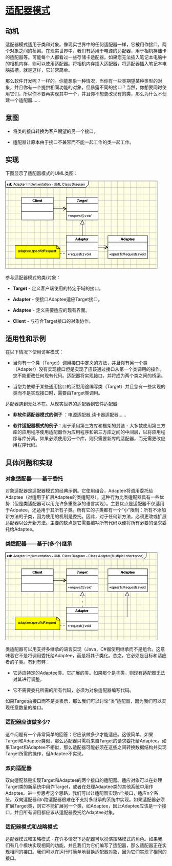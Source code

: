 # [适配器模式](https://www.oodesign.com/adapter-pattern.html) #
<!-- # [Adapter Pattern](https://www.oodesign.com/adapter-pattern.html) # -->

## 动机 ##
<!-- ## Motivation ## -->

适配器模式适用于类和对象。像现实世界中的任何适配器一样，它被用作接口，两个对象之间的桥梁。在现实世界中，我们有适用于电源的适配器，用于相机存储卡的适配器等。可能每个人都看过一些存储卡适配器。如果您无法插入笔记本电脑中的相机内存，则可以使用适配器。将相机内存插入适配器，将适配器插入笔记本电脑插槽。就是这样，它非常简单。
<!-- The adapter pattern is adapting between classes and objects. Like any adapter in the real world it is used to be an interface, a bridge between two objects. In real world we have adapters for power supplies, adapters for camera memory cards, and so on. Probably everyone have seen some adapters for memory cards. If you can not plug in the camera memory in your laptop you can use and adapter. You plug the camera memory in the adapter and the adapter in to laptop slot. That's it, it's really simple. -->

那么软件开发呢？一样的。你能想象一种情况，当你有一些类期望某种类型的对象，并且你有一个提供相同功能的对象，但暴露不同的接口？当然，你想要同时使用它们，所以你不要再实现其中一个，并且你不想更改现有的类，那么为什么不创建一个适配器......
<!-- What about software development? It's the same. Can you imagine an situation when you have some class expecting some type of object and you have an object offering the same features, but exposing a different interface? Of course, you want to use both of them so you don't to implement again one of them, and you don't want to change existing classes, so why not create an adapter... -->

## 意图 ##
<!-- ## Intent ## -->

* 将类的接口转换为客户期望的另一个接口。
<!-- * Convert the interface of a class into another interface clients expect. -->
* 适配器让原本由于接口不兼容而不能一起工作的类一起工作。
<!-- * Adapter lets classes work together, that could not otherwise because of incompatible interfaces. -->

## 实现 ##
<!-- ## Implementation ## -->

下图显示了适配器模式的UML类图：
<!-- The figure below shows a UML class diagram for the Adapter Pattern: -->

![适配器模式实现——UML类图](imgaes/adapter-pattern.png)
<!-- ![Adapter  Pattern Implementation - UML Class Diagram](imgaes/adapter-pattern.png) -->

参与适配器模式的类/对象：
<!-- The classes/objects participating in adapter pattern: -->

* **Target** - 定义客户端使用的特定于域的接口。
<!-- * **Target** - defines the domain-specific interface that Client uses. -->
* **Adapter** - 使接口Adaptee适应Target接口。
<!-- * **Adapter** - adapts the interface Adaptee to the Target interface. -->
* **Adaptee** - 定义需要适应的现有界面。
<!-- * **Adaptee** - defines an existing interface that needs adapting. -->
* **Client** - 与符合Target接口的对象协作。
<!-- * **Client** - collaborates with objects conforming to the Target interface. -->

## 适用性和示例 ##
<!-- ## Applicability & Examples ## -->

在以下情况下使用访客模式：
<!-- The visitor pattern is used when: -->

* 当你有一个类（Target）调用接口中定义的方法，并且你有另一个类（Adapter）没有实现接口但是实现了应该通过接口从第一个类调用的操作。您不能更改任何现有代码。适配器将实现接口，并将成为两个类之间的桥梁。
<!-- * When you have a class(Target) that invokes methods defined in an interface and you have a another class(Adapter) that doesn't implement the interface but implements the operations that should be invoked from the first class through the interface. You can change none of the existing code. The adapter will implement the interface and will be the bridge between the 2 classes. -->
* 当您为依赖于某些通用接口的泛型用途编写类（Target）并且您有一些实现的类而不是实现接口时，需要由Target类调用。
<!-- * When you write a class (Target) for a generic use relying on some general interfaces and you have some implemented classes, not implementing the interface, that needs to be invoked by the Target class. -->

适配器遇到无处不在。从现实世界的适配器到软件适配器
<!-- Adapters are encountered everywhere. From real world adapters to software adapters -->

* **非软件适配器模式的例子** ：电源适配器,读卡器适配器……
<!-- * **Non Software Examples of Adapter Patterns** : Power Supply Adapters, card readers and adapters, ... -->

* **软件适配器模式的例子**：用于采用第三方库和框架的封装 - 大多数使用第三方库的应用程序使用适配器作为应用程序和第三方库之间的中间层，以将应用程序与库分离。如果必须使用另一个库，则只需要新库的适配器，而无需更改应用程序代码。
<!-- **Software Examples of Adapter Patterns**: Wrappers used to adopt 3rd parties libraries and frameworks - most of the applications using third party libraries use adapters as a middle layer between the application and the 3rd party library to decouple the application from the library. If another library has to be used only an adapter for the new library is required without having to change the application code. -->

## 具体问题和实现 ##
<!-- ## Specific problems and implementation ## -->

### 对象适配器——基于委托 ###
<!-- ### Objects Adapters - Based on Delegation ### -->

对象适配器是适配器模式的经典示例。它使用组合，Adaptee将调用委托给Adaptee（对适用于扩展Adaptee的类适配器）。这种行为比类适配器具有一些优势（但是类适配器可以用允许多重继承的语言实现）。主要优点是适配器不仅适用于Adpatee，还适用于其所有子类。所有它的子类都有一个“小”限制：所有不添加新方法的子类，因为使用的机制是委托。因此，对于任何新方法，必须更改或扩展适配器以公开新方法。主要的缺点是它需要编写所有代码以便将所有必要的请求委托给Adaptee。
<!-- Objects Adapters are the classical example of the adapter pattern. It uses composition, the Adaptee delegates the calls to Adaptee (opossed to class adapters which extends the Adaptee). This behaviour gives us a few advantages over the class adapters(however the class adapters can be implemented in languages allowing multiple inheritance). The main advantage is that the Adapter adapts not only the Adpatee but all its subclasses. All it's subclasses with one "small" restriction: all the subclasses which don't add new methods, because the used mechanism is delegation. So for any new method the Adapter must be changed or extended to expose the new methods as well. The main disadvantage is that it requires to write all the code for delegating all the necessary requests tot the Adaptee. -->

### 类适配器——基于(多个)继承 ###
<!-- ### Class Adapters - Based on (Multiple) Inheritance ### -->

![适配器模式实现——UML类图](imgaes/adapter-pattern-multiple-inheritance.png)
<!-- ![Adapter  Pattern Implementation - UML Class Diagram](imgaes/adapter-pattern-multiple-inheritance.png) -->

类适配器可以用支持多继承的语言实现（Java，C#器使用继承而不是组合。这意味着它不是将调用委托给Adaptee，而是将其子类化。总之，它必须是目标和适应者的子类。有利有弊：
<!-- Class adapters can be implemented in languages supporting multiple inheritance(Java, C# or PHP does not support multiple inheritance). Thus, such adapters can not be easy implemented in Java, C# or VB.NET. Class adapter uses inheritance instead of composition. It means that instead of delegating the calls to the Adaptee, it subclasses it. In conclusion it must subclass both the Target and the Adaptee. There are advantages and disadvantages: -->

* 它适应特定的Adaptee类。它扩展的类。如果那个是子类，则现有适配器无法对其进行调整。
<!-- * It adapts the specific Adaptee class. The class it extends. If that one is subclassed it can not be adapted by the existing adapter. -->
* 它不需要委托所需的所有代码，必须为对象适配器编写代码。
<!-- * It doesn't require all the code required for delegation, which must be written for an Object Adapter. -->

如果Target由接口而不是类表示，那么我们可以讨论“类”适配器，因为我们可以实现任意数量的接口。
<!-- If the Target is represented by an interface instead of a class then we can talk about "class" adapters, because we can implement as many interfaces as we want. -->

### 适配器应该做多少? ###
<!-- ### How Much the Adapter Should Do? ### -->

这个问题有一个非常简单的回答：它应该做多少才能适应。这很简单，如果Target和Adaptee类似，那么适配器只需将来自Target的请求委托给Adaptee。如果Target和Adaptee不相似，那么适配器可能必须在这些之间转换数据结构并实现Target所需的操作，但Adaptee不实现。
<!-- This question has a really simple response: it should do how much it has to in order to adapt. It's very simple, if the Target and Adaptee are similar then the adapter has just to delegate the requests from the Target to the Adaptee. If Target and Adaptee are not similar, then the adapter might have to convert the data structures between those and to implement the operations required by the Target but not implemented by the Adaptee. -->

### 双向适配器 ###
<!-- ### Two-Ways Adapters ### -->

双向适配器是实现Target和Adaptee的两个接口的适配器。适应对象可以在处理Target类的新系统中用作Target，或者在处理Adaptee类的其他系统中用作Adaptee。进一步思考这个思路，我们可以让适配器实现n个接口，适应n个系统。双向适配器和n路适配器很难在不支持多继承的系统中实现。如果适配器必须扩展Target类，则它不能扩展另一个类，如Adaptee，因此Adaptee应该是一个接口，并且所有调用都应该从适配器委托给Adaptee对象。
<!-- The Two-Ways Adapters are adapters that implements both interfaces of Target and Adaptee. The adapted object can be used as Target in new systems dealing with Target classes or as Adaptee in other systems dealing with Adaptee classes. Going further on this line of thinking, we can have adapters implementing n interfaces, adapting to n systems. Two-way adapters and n-way adapters are hard to implement in systems not supporting multiple inheritance. If adapter has to extend the Target class it can not extent another class like Adaptee, so the Adaptee should be an interface and all the calls should be delegated from the adapter to the Adaptee object. -->

### 适配器模式和战略模式 ###
<!-- ### Adapter Pattern and Strategy Pattern ### -->

适配器模式和策略模式 - 在许多情况下适配器可以扮演策略模式的角色。如果我们有几个模块实现相同的功能，并且我们为它们编写了适配器，那么适配器正在实现相同的接口。我们可以在运行时简单地替换适配器对象，因为它们实现了相同的接口。
<!-- Adapter Pattern and Strategy Pattern - there are many cases when the adapter can play the role of the Strategy Pattern. If we have several modules implementing the same functionality and we wrote adapters for them, the adapters are implementing the same interface. We can simply replace the adapters objects at run time because they implements the same interface. -->
